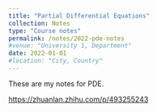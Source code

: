```yaml
---
title: "Partial Differential Equations"
collection: Notes
type: "Course notes"
permalink: /notes/2022-pde-notes
#venue: "University 1, Department"
date: 2022-01-01
#location: "City, Country"
---
```


These are my notes for PDE.

https://zhuanlan.zhihu.com/p/493255243
